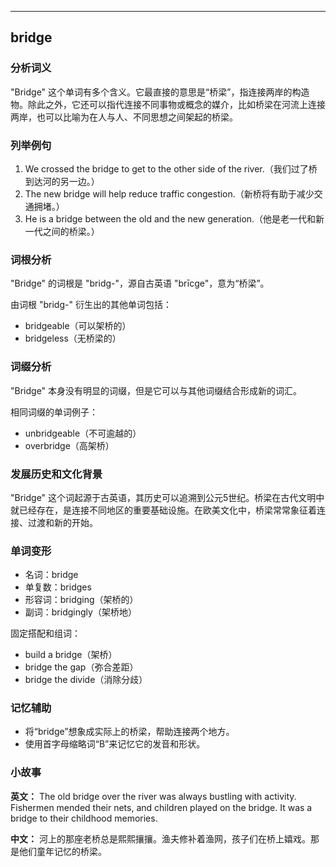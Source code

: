
---------------
## bridge
### 分析词义
"Bridge" 这个单词有多个含义。它最直接的意思是“桥梁”，指连接两岸的构造物。除此之外，它还可以指代连接不同事物或概念的媒介，比如桥梁在河流上连接两岸，也可以比喻为在人与人、不同思想之间架起的桥梁。

### 列举例句
1. We crossed the bridge to get to the other side of the river.（我们过了桥到达河的另一边。）
2. The new bridge will help reduce traffic congestion.（新桥将有助于减少交通拥堵。）
3. He is a bridge between the old and the new generation.（他是老一代和新一代之间的桥梁。）

### 词根分析
"Bridge" 的词根是 "bridg-"，源自古英语 "brīcge"，意为“桥梁”。

由词根 "bridg-" 衍生出的其他单词包括：
- bridgeable（可以架桥的）
- bridgeless（无桥梁的）

### 词缀分析
"Bridge" 本身没有明显的词缀，但是它可以与其他词缀结合形成新的词汇。

相同词缀的单词例子：
- unbridgeable（不可逾越的）
- overbridge（高架桥）

### 发展历史和文化背景
"Bridge" 这个词起源于古英语，其历史可以追溯到公元5世纪。桥梁在古代文明中就已经存在，是连接不同地区的重要基础设施。在欧美文化中，桥梁常常象征着连接、过渡和新的开始。

### 单词变形
- 名词：bridge
- 单复数：bridges
- 形容词：bridging（架桥的）
- 副词：bridgingly（架桥地）

固定搭配和组词：
- build a bridge（架桥）
- bridge the gap（弥合差距）
- bridge the divide（消除分歧）

### 记忆辅助
- 将“bridge”想象成实际上的桥梁，帮助连接两个地方。
- 使用首字母缩略词“B”来记忆它的发音和形状。

### 小故事
**英文：** 
The old bridge over the river was always bustling with activity. Fishermen mended their nets, and children played on the bridge. It was a bridge to their childhood memories.

**中文：**
河上的那座老桥总是熙熙攘攘。渔夫修补着渔网，孩子们在桥上嬉戏。那是他们童年记忆的桥梁。


